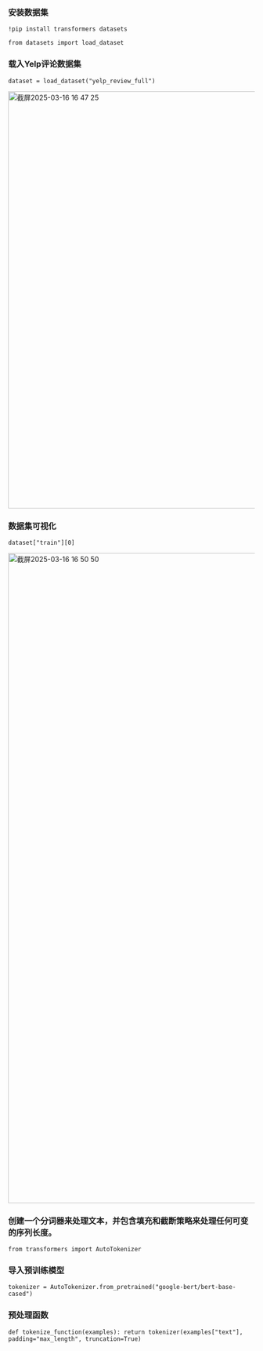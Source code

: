 ### 安装数据集

```!pip install transformers datasets```

```from datasets import load_dataset```

### 载入Yelp评论数据集

```dataset = load_dataset("yelp_review_full")```

<img width="850" alt="截屏2025-03-16 16 47 25" src="https://github.com/user-attachments/assets/49c1614e-3450-46c5-a72a-7874f0ad0b58" />

### 数据集可视化

```dataset["train"][0]```

<img width="1325" alt="截屏2025-03-16 16 50 50" src="https://github.com/user-attachments/assets/7e392e5c-efc8-4eed-bdc1-3d52bafb8018" />
 
 ### 创建一个分词器来处理文本，并包含填充和截断策略来处理任何可变的序列长度。

 ```from transformers import AutoTokenizer```

### 导入预训练模型

 ```tokenizer = AutoTokenizer.from_pretrained("google-bert/bert-base-cased")```

### 预处理函数

 ```def tokenize_function(examples): return tokenizer(examples["text"], padding="max_length", truncation=True)```
